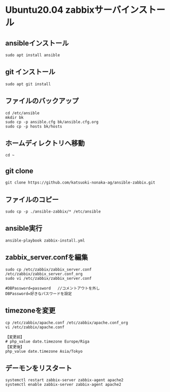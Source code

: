 # Ubuntu20.04 zabbixサーバインストール

## ansibleインストール
`sudo apt install ansible`

## git インストール
`sudo apt git install`

## ファイルのバックアップ
```
cd /etc/ansible
mkdir bk
sudo cp -p ansible.cfg bk/ansible.cfg.org
sudo cp -p hosts bk/hosts
```

## ホームディレクトリへ移動
`cd ~`

## git clone
`git clone https://github.com/katsuoki-nonaka-ag/ansible-zabbix.git`

## ファイルのコピー
`sudo cp -p ./ansible-zabbix/* /etc/ansible`

## ansible実行
`ansible-playbook zabbix-install.yml`

## zabbix_server.confを編集
```
sudo cp /etc/zabbix/zabbix_server.conf /etc/zabbix/zabbix_server.conf_org
sudo vi /etc/zabbix/zabbix_server.conf
```

```
#DBPassword=password   //コメントアウトを外し
DBPassword=好きなパスワードを設定
```

## timezoneを変更
```
cp /etc/zabbix/apache.conf /etc/zabbix/apache.conf_org
vi /etc/zabbix/apache.conf
```

```
【変更前】
# php_value date.timezone Europe/Riga
【変更後】
php_value date.timezone Asia/Tokyo
```

## デーモンをリスタート
```
systemctl restart zabbix-server zabbix-agent apache2
systemctl enable zabbix-server zabbix-agent apache2
```
